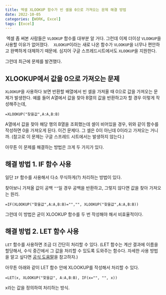 ```yaml
---
title: 엑셀 XLOOKUP 함수가 빈 셀을 0으로 가져오는 문제 해결 방법
date: 2022-10-05
categories: [WORK, Excel]
tags: [Excel]
---
```


 엑셀 좀 써본 사람들은 `VLOOKUP` 함수를 대부분 알 거다. 그런데 이제 더이상 `VLOOKUP`을 사용할 이유가 없어졌다. 
 
 `XLOOKUP`이라는 새로 나온 함수가 `VLOOKUP`을 너무나 편안하고 완벽하게 대체하기 때문에. 심지어 구글 스프레드시트에서도 `XLOOKUP`을 지원한다.

그런데 최근에 문제를 발견했다.

## XLOOKUP에서 값을 0으로 가져오는 문제

`XLOOKUP`을 사용하다 보면 반환할 배열에서 빈 셀을 가져올 때 0으로 값을 가져오는 문제가 발생한다. 예를 들어 A열에서 값을 찾아 B열의 값을 반환하고자 할 경우 이렇게 작성해주는데,

```
=XLOOKUP("찾을값",A:A,B:B)
```

A열에서 값을 찾아 해당 행의 B열을 조회했는데 셀이 비어있을 경우, 위와 같이 함수를 작성하면 0을 가져오게 된다. 이건 문제다. 그 셀은 0이 아닌데 0이라고 가져오는 거니까. (참고로 이 문제는 구글 스프레드 시트에서는 발생하지 않는다.)

아무튼 이 문제를 해결하는 방법은 크게 두 가지가 있다.

## 해결 방법 1. IF 함수 사용

일단 `IF` 함수를 사용해서 다소 무식하게(?) 처리하는 방법이 있다.

찾아보니 가져올 값이 공백 `""`일 경우 공백을 반환하고, 그렇지 않다면 값을 찾아 가져오는 원리.

```
=IF(XLOOKUP("찾을값",A:A,B:B)="","", XLOOKUP("찾을값",A:A,B:B))
```

그런데 이 방법은 굳이 XLOOKUP 함수를 두 번 작성해야 해서 비효율적이다.

## 해결 방법 2. LET 함수 사용

`LET` 함수를 사용하면 조금 더 간단히 처리할 수 있다. (LET 함수는 계산 결과에 이름을 할당해서, 수식 중간에서 그 값을 처리할 수 있도록 도와주는 함수다. 자세한 사용 방법을 알고 싶다면 [공식 도움말](https://support.microsoft.com/ko-kr/office/let-%ED%95%A8%EC%88%98-34842dd8-b92b-4d3f-b325-b8b8f9908999)을 참고하자.)

아무튼 아래와 같이 LET 함수 안에 XLOOKUP를 작성해서 처리할 수 있다.

```
=LET(x, XLOOKUP("찾을값", A:A,B:B), IF(x="", "", x))
```

x라는 값을 정의하여 처리하는 방식.